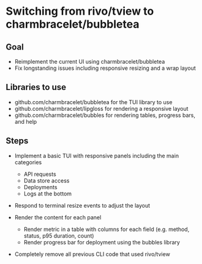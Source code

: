 # Switching from rivo/tview to charmbracelet/bubbletea

## Goal

- Reimplement the current UI using charmbracelet/bubbletea
- Fix longstanding issues including responsive resizing and a wrap layout

## Libraries to use

- github.com/charmbracelet/bubbletea for the TUI library to use
- github.com/charmbracelet/lipgloss for rendering a responsive layout
- github.com/charmbracelet/bubbles for rendering tables, progress bars, and help

## Steps

- Implement a basic TUI with responsive panels including the main categories
  - API requests
  - Data store access
  - Deployments
  - Logs at the bottom
- Respond to terminal resize events to adjust the layout
- Render the content for each panel
  - Render metric in a table with columns for each field (e.g. method, status, p95 duration, count)
  - Render progress bar for deployment using the bubbles library

- Completely remove all previous CLI code that used rivo/tview

